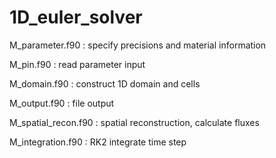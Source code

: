 # 1D_euler_solver

M_parameter.f90     : specify precisions and material information

M_pin.f90           : read parameter input

M_domain.f90        : construct 1D domain and cells

M_output.f90        : file output

M_spatial_recon.f90 : spatial reconstruction, calculate fluxes

M_integration.f90   : RK2 integrate time step
